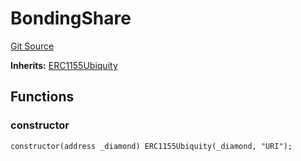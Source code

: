 # BondingShare
[Git Source](https://github.com/ubiquity/ubiquity-dollar/blob/d47ba67ecbe94bc364a206fbde6b184405f4ec97/src/dollar/mocks/MockShareV1.sol)

**Inherits:**
[ERC1155Ubiquity](/src/dollar/core/ERC1155Ubiquity.sol/contract.ERC1155Ubiquity.md)


## Functions
### constructor


```solidity
constructor(address _diamond) ERC1155Ubiquity(_diamond, "URI");
```

